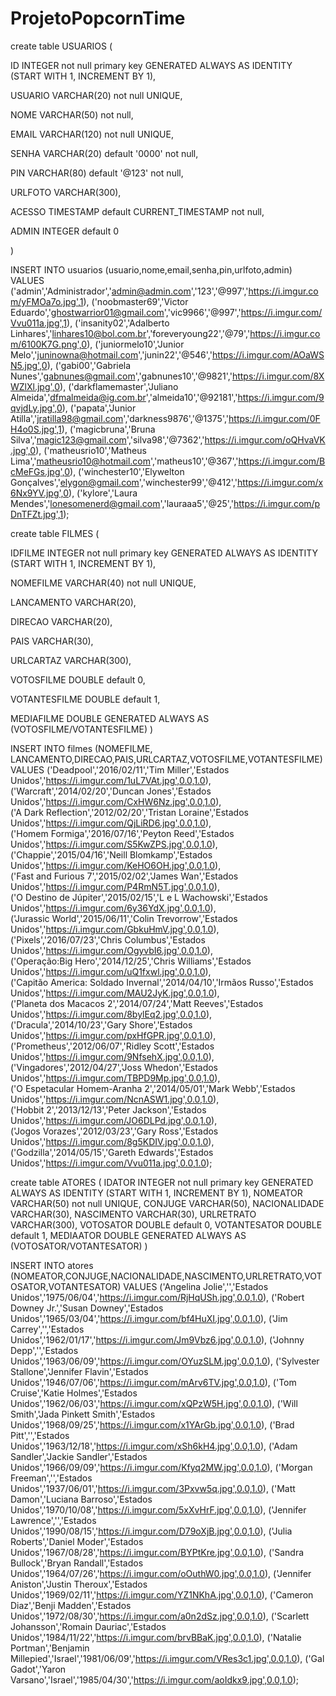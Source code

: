 # ProjetoPopcornTime
create table USUARIOS
(
	
ID INTEGER not null primary key GENERATED ALWAYS AS IDENTITY (START WITH 1, INCREMENT BY 1),
	
USUARIO VARCHAR(20) not null UNIQUE,
	
NOME VARCHAR(50) not null,
	
EMAIL VARCHAR(120) not null UNIQUE,
	
SENHA VARCHAR(20) default '0000' not null,
	
PIN VARCHAR(80) default '@123' not null,
	
URLFOTO VARCHAR(300),
	
ACESSO TIMESTAMP default CURRENT_TIMESTAMP not null,
	
ADMIN INTEGER default 0

)

INSERT INTO usuarios (usuario,nome,email,senha,pin,urlfoto,admin) VALUES
('admin','Administrador','admin@admin.com','123','@997','https://i.imgur.com/yFMOa7o.jpg',1),
('noobmaster69','Victor Eduardo','ghostwarrior01@gmail.com','vic9966','@997','https://i.imgur.com/Vvu011a.jpg',1),
('insanity02','Adalberto Linhares','linhares10@bol.com.br','foreveryoung22','@79','https://i.imgur.com/6100K7G.png',0),
('juniormelo10','Junior Melo','juninowna@hotmail.com','junin22','@546','https://i.imgur.com/AOaWSN5.jpg',0),
('gabi00','Gabriela Nunes','gabnunes@gmail.com','gabnunes10','@9821','https://i.imgur.com/8XWZlXl.jpg',0),
('darkflamemaster','Juliano Almeida','dfmalmeida@ig.com.br','almeida10','@92181','https://i.imgur.com/9qvjdLy.jpg',0),
('papata','Junior Atilla','jratilla98@gmail.com','darkness9876','@1375','https://i.imgur.com/0FH4o0S.jpg',1),
('magicbruna','Bruna Silva','magic123@gmail.com','silva98','@7362','https://i.imgur.com/oQHvaVK.jpg',0),
('matheusrio10','Matheus Lima','matheusrio10@hotmail.com','matheus10','@367','https://i.imgur.com/BcMeFGs.jpg',0),
('winchester10','Elywelton Gonçalves','elygon@gmail.com','winchester99','@412','https://i.imgur.com/x6Nx9YV.jpg',0),
('kylore','Laura Mendes','lonesomenerd@gmail.com','lauraaa5','@25','https://i.imgur.com/pDnTFZt.jpg',1);

create table FILMES
(

IDFILME INTEGER not null primary key GENERATED ALWAYS AS IDENTITY (START WITH 1, INCREMENT BY 1),

NOMEFILME VARCHAR(40) not null UNIQUE,

LANCAMENTO VARCHAR(20),

DIRECAO VARCHAR(20),

PAIS VARCHAR(30),

URLCARTAZ VARCHAR(300),

VOTOSFILME DOUBLE default 0,

VOTANTESFILME DOUBLE default 1,

MEDIAFILME DOUBLE GENERATED ALWAYS AS (VOTOSFILME/VOTANTESFILME)
)

INSERT INTO filmes (NOMEFILME, LANCAMENTO,DIRECAO,PAIS,URLCARTAZ,VOTOSFILME,VOTANTESFILME) VALUES
('Deadpool','2016/02/11','Tim Miller','Estados Unidos','https://i.imgur.com/1uL7VAt.jpg',0.0,1.0),  
('Warcraft','2014/02/20','Duncan Jones','Estados Unidos','https://i.imgur.com/CxHW6Nz.jpg',0.0,1.0),  
('A Dark Reflection','2012/02/20','Tristan Loraine','Estados Unidos','https://i.imgur.com/QjLiRD6.jpg',0.0,1.0),  
('Homem Formiga','2016/07/16','Peyton Reed','Estados Unidos','https://i.imgur.com/S5KwZPS.jpg',0.0,1.0),  
('Chappie','2015/04/16','Neill Blomkamp','Estados Unidos','https://i.imgur.com/KeHO6OH.jpg',0.0,1.0),  
('Fast and Furious 7','2015/02/02','James Wan','Estados Unidos','https://i.imgur.com/P4RmN5T.jpg',0.0,1.0),  
('O Destino de Júpiter','2015/02/15','L e L Wachowski','Estados Unidos','https://i.imgur.com/6y36YdX.jpg',0.0,1.0),  
('Jurassic World','2015/06/11','Colin Trevorrow','Estados Unidos','https://i.imgur.com/GbkuHmV.jpg',0.0,1.0),  
('Pixels','2016/07/23','Chris Columbus','Estados Unidos','https://i.imgur.com/OgyvbI6.jpg',0.0,1.0),  
('Operação:Big Hero','2014/12/25','Chris Williams','Estados Unidos','https://i.imgur.com/uQ1fxwl.jpg',0.0,1.0),  
('Capitão America: Soldado Invernal','2014/04/10','Irmãos Russo','Estados Unidos','https://i.imgur.com/MAU2JyK.jpg',0.0,1.0),  
('Planeta dos Macacos 2','2014/07/24','Matt Reeves','Estados Unidos','https://i.imgur.com/8bylEq2.jpg',0.0,1.0),  
('Dracula','2014/10/23','Gary Shore','Estados Unidos','https://i.imgur.com/pxHfGPR.jpg',0.0,1.0),  
('Prometheus','2012/06/07','Ridley Scott','Estados Unidos','https://i.imgur.com/9NfsehX.jpg',0.0,1.0),  
('Vingadores','2012/04/27','Joss Whedon','Estados Unidos','https://i.imgur.com/TBPD9Mp.jpg',0.0,1.0),  
('O Espetacular Homem-Aranha 2','2014/05/01','Mark Webb','Estados Unidos','https://i.imgur.com/NcnASW1.jpg',0.0,1.0),  
('Hobbit 2','2013/12/13','Peter Jackson','Estados Unidos','https://i.imgur.com/JO6DLPd.jpg',0.0,1.0),  
('Jogos Vorazes','2012/03/23','Gary Ross','Estados Unidos','https://i.imgur.com/8g5KDIV.jpg',0.0,1.0),  
('Godzilla','2014/05/15','Gareth Edwards','Estados Unidos','https://i.imgur.com/Vvu011a.jpg',0.0,1.0);


create table ATORES
(
IDATOR INTEGER not null primary key GENERATED ALWAYS AS IDENTITY (START WITH 1, INCREMENT BY 1),
NOMEATOR VARCHAR(50) not null UNIQUE,
CONJUGE VARCHAR(50),
NACIONALIDADE VARCHAR(30),
NASCIMENTO VARCHAR(30),
URLRETRATO VARCHAR(300),
VOTOSATOR DOUBLE default 0,
VOTANTESATOR DOUBLE default 1,
MEDIAATOR DOUBLE GENERATED ALWAYS AS (VOTOSATOR/VOTANTESATOR)
)

INSERT INTO atores (NOMEATOR,CONJUGE,NACIONALIDADE,NASCIMENTO,URLRETRATO,VOTOSATOR,VOTANTESATOR) VALUES 
('Angelina Jolie','','Estados Unidos','1975/06/04','https://i.imgur.com/RjHqUSh.jpg',0.0,1.0),
('Robert Downey Jr.','Susan Downey','Estados Unidos','1965/03/04','https://i.imgur.com/bf4HuXI.jpg',0.0,1.0),
('Jim Carrey','','Estados Unidos','1962/01/17','https://i.imgur.com/Jm9Vbz6.jpg',0.0,1.0),
('Johnny Depp','','Estados Unidos','1963/06/09','https://i.imgur.com/OYuzSLM.jpg',0.0,1.0),
('Sylvester Stallone','Jennifer Flavin','Estados Unidos','1946/07/06','https://i.imgur.com/mArv6TV.jpg',0.0,1.0),
('Tom Cruise','Katie Holmes','Estados Unidos','1962/06/03','https://i.imgur.com/xQPzW5H.jpg',0.0,1.0),
('Will Smith','Jada Pinkett Smith','Estados Unidos','1968/09/25','https://i.imgur.com/x1YArGb.jpg',0.0,1.0),
('Brad Pitt','','Estados Unidos','1963/12/18','https://i.imgur.com/xSh6kH4.jpg',0.0,1.0),
('Adam Sandler','Jackie Sandler','Estados Unidos','1966/09/09','https://i.imgur.com/Kfyq2MW.jpg',0.0,1.0),
('Morgan Freeman','','Estados Unidos','1937/06/01','https://i.imgur.com/3Pxvw5q.jpg',0.0,1.0),
('Matt Damon','Luciana Barroso','Estados Unidos','1970/10/08','https://i.imgur.com/5xXvHrF.jpg',0.0,1.0),
('Jennifer Lawrence','','Estados Unidos','1990/08/15','https://i.imgur.com/D79oXjB.jpg',0.0,1.0),
('Julia Roberts','Daniel Moder','Estados Unidos','1967/08/28','https://i.imgur.com/BYPtKre.jpg',0.0,1.0),
('Sandra Bullock','Bryan Randall','Estados Unidos','1964/07/26','https://i.imgur.com/oOuthW0.jpg',0.0,1.0),
('Jennifer Aniston','Justin Theroux','Estados Unidos','1969/02/11','https://i.imgur.com/YZ1NKhA.jpg',0.0,1.0),
('Cameron Diaz','Benji Madden','Estados Unidos','1972/08/30','https://i.imgur.com/a0n2dSz.jpg',0.0,1.0),
('Scarlett Johansson','Romain Dauriac','Estados Unidos','1984/11/22','https://i.imgur.com/brvBBaK.jpg',0.0,1.0),
('Natalie Portman','Benjamin Millepied','Israel','1981/06/09','https://i.imgur.com/VRes3c1.jpg',0.0,1.0),
('Gal Gadot','Yaron Varsano','Israel','1985/04/30','https://i.imgur.com/aoIdkx9.jpg',0.0,1.0);
